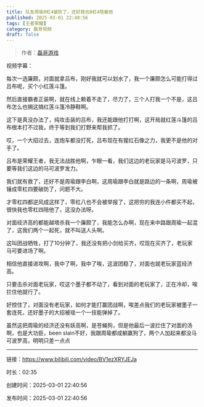 ```yaml
---
title: 队友周瑜0杠4破防了，还好我也0杠4陪着他
published: 2025-03-01 22:40:56
tags: [王者荣耀]
category: 磊哥视频
draft: false
---
```



> 作者：[磊哥游戏](https://space.bilibili.com/268941858?spm_id_from=333.788.upinfo.head.click)

视频字幕：

每次一选廉颇，对面就拿吕布，刚好我就可以划水了，我一个廉颇怎么可能打得过吕布呢，买个小红莲斗篷。

然后直接霸者正装啊，就在线上赖着不走了，尽力了，三个人打我一个不是，这吕布怎么也搁这搞红莲斗篷冷静鞋啊。

这下是真没办法了，纯攻击装的吕布，我还能跟他打打啊，这开局就红莲斗篷的吕布根本打不过我，终于等到我们打野来帮我抓了。

哎，一个大招过去，连炮车都没打死，吕布现在有猩红石像之力，我更不是他的对手了。

吕布是荣耀王者，我无法战胜他啊，乍眼一看，我们这边的老玩家是马可波罗，只要等我们这边的马可波罗发力。

我们就有救了，还好不是周瑜跟李白啊，这周瑜跟李白就是路边的一条啊，周瑜被锤成零杠四要破防了，问题不大。

才零杠四都逆风成这样了，零杠八也不会被举报了，这把穷的我连小件都买不起，很快我也零杠四陪他了，这没办法呀。

对面经济高的都能越塔杀我一个廉颇了，我能怎么办啊，现在来中路跟周瑜一起混了，这我们两个一起死，就不叫送人头啊。

这叫团战牺牲，打了10分钟了，我还没有把小剑给买齐，哎现在买齐了，老玩家马可要进场了啊。

相信他直接进攻啊，我中了啊，我中了唉，这波团稳了，对面也就老玩家蓝经济高。

只要击杀对面老玩家，哎这个墨子都不动了，看到对面的老玩家了，正在冷却，唉拦住他就行了。

好控住了，对面没有老玩家，如何才能打赢团战啊，唉差点我们的老玩家被墨子一套连死，还好墨子的大招被瑶一个一技能弹掉了。

虽然这把周瑜的经济还没有妖高啊，是苍蝇狗，但是他最后一波拦住了对面的汤啊，也是大功臣，been slain不好，我跟周瑜都成躺赢狗了，两个人加起来都没马可波罗高，明明只差一点点

---


链接：https://www.bilibili.com/video/BV1ezXRYJEJa



时长：02:35

创建时间：2025-03-01 22:40:56

发布时间：2025-03-01 22:40:56
